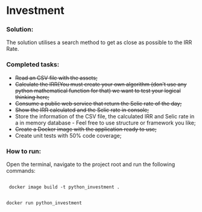 # Investment

### Solution:
The solution utilises a search method to get as close as possible to the IRR Rate.

### Completed tasks:

- <s>Read an CSV file with the assets;</s>
- <s>Calculate the IRR(You must create your own algorithm (don't use any python mathematical function for that) we want to test your logical   thinking here;</s>
- <s>Consume a public web service that return the Selic rate of the day;</s>
- <s>Show the IRR calculated and the Selic rate in console;</s>
- Store the information of the CSV file, the calculated IRR and Selic rate in a in memory database - Feel free to use structure or           framework you like;
- <s>Create a Docker image with the application ready to use;</s>
- Create unit tests with 50% code coverage;

### How to run:
Open the terminal, navigate to the project root and run the following commands:

<code>
 docker image build -t python_investment .
 
 docker run python_investment
 </code>
